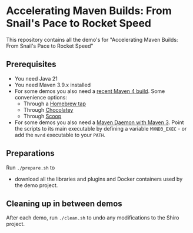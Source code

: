 # Accelerating Maven Builds: From Snail's Pace to Rocket Speed
This repository contains all the demo's for "Accelerating Maven Builds: From Snail's Pace to Rocket Speed"

## Prerequisites

* You need Java 21
* You need Maven 3.9.x installed
* For some demos you also need a [recent Maven 4 build](https://maven.apache.org/download.cgi#alpha-4-x-release). Some convenience options:
    * Through a [Homebrew tap](https://github.com/mthmulders/homebrew-maven-snapshot/)
    * Through [Chocolatey](https://community.chocolatey.org/packages/maven-snapshot)
    * Through [Scoop](https://github.com/ScoopInstaller/Versions/pull/1682)
* For some demos you also need a [Maven Daemon with Maven 3](https://github.com/apache/maven-mvnd/releases). Point the scripts to its main executable by defining a variable `MVND3_EXEC` - or add the `mvnd` executable to your `PATH`.

## Preparations

Run `./prepare.sh` to 
- download all the libraries and plugins and Docker containers used by the demo project.

## Cleaning up in between demos

After each demo, run `./clean.sh` to undo any modifications to the Shiro project.
